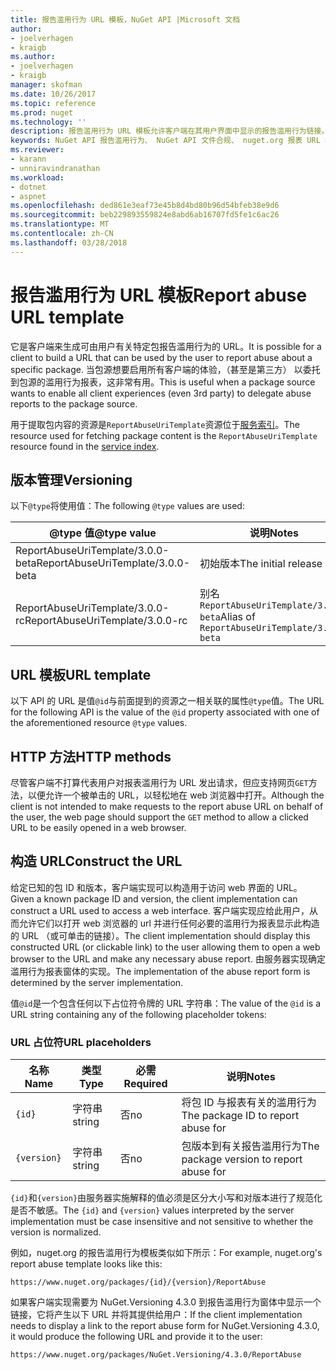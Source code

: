 ```yaml
---
title: 报告滥用行为 URL 模板，NuGet API |Microsoft 文档
author:
- joelverhagen
- kraigb
ms.author:
- joelverhagen
- kraigb
manager: skofman
ms.date: 10/26/2017
ms.topic: reference
ms.prod: nuget
ms.technology: ''
description: 报告滥用行为 URL 模板允许客户端在其用户界面中显示的报告滥用行为链接。
keywords: NuGet API 报告滥用行为、 NuGet API 文件合规、 nuget.org 报表 URL 模板
ms.reviewer:
- karann
- unniravindranathan
ms.workload:
- dotnet
- aspnet
ms.openlocfilehash: ded861e3eaf73e45b8d4bd80b96d54bfeb38e9d6
ms.sourcegitcommit: beb229893559824e8abd6ab16707fd5fe1c6ac26
ms.translationtype: MT
ms.contentlocale: zh-CN
ms.lasthandoff: 03/28/2018
---
```

# <a name="report-abuse-url-template"></a><span data-ttu-id="d40a4-104">报告滥用行为 URL 模板</span><span class="sxs-lookup"><span data-stu-id="d40a4-104">Report abuse URL template</span></span>

<span data-ttu-id="d40a4-105">它是客户端来生成可由用户有关特定包报告滥用行为的 URL。</span><span class="sxs-lookup"><span data-stu-id="d40a4-105">It is possible for a client to build a URL that can be used by the user to report abuse about a specific package.</span></span> <span data-ttu-id="d40a4-106">当包源想要启用所有客户端的体验，（甚至是第三方） 以委托到包源的滥用行为报表，这非常有用。</span><span class="sxs-lookup"><span data-stu-id="d40a4-106">This is useful when a package source wants to enable all client experiences (even 3rd party) to delegate abuse reports to the package source.</span></span>

<span data-ttu-id="d40a4-107">用于提取包内容的资源是`ReportAbuseUriTemplate`资源位于[服务索引](service-index.md)。</span><span class="sxs-lookup"><span data-stu-id="d40a4-107">The resource used for fetching package content is the `ReportAbuseUriTemplate` resource found in the [service index](service-index.md).</span></span>

## <a name="versioning"></a><span data-ttu-id="d40a4-108">版本管理</span><span class="sxs-lookup"><span data-stu-id="d40a4-108">Versioning</span></span>

<span data-ttu-id="d40a4-109">以下`@type`将使用值：</span><span class="sxs-lookup"><span data-stu-id="d40a4-109">The following `@type` values are used:</span></span>

<span data-ttu-id="d40a4-110">@type 值</span><span class="sxs-lookup"><span data-stu-id="d40a4-110">@type value</span></span>                       | <span data-ttu-id="d40a4-111">说明</span><span class="sxs-lookup"><span data-stu-id="d40a4-111">Notes</span></span>
--------------------------------- | -----
<span data-ttu-id="d40a4-112">ReportAbuseUriTemplate/3.0.0-beta</span><span class="sxs-lookup"><span data-stu-id="d40a4-112">ReportAbuseUriTemplate/3.0.0-beta</span></span> | <span data-ttu-id="d40a4-113">初始版本</span><span class="sxs-lookup"><span data-stu-id="d40a4-113">The initial release</span></span>
<span data-ttu-id="d40a4-114">ReportAbuseUriTemplate/3.0.0-rc</span><span class="sxs-lookup"><span data-stu-id="d40a4-114">ReportAbuseUriTemplate/3.0.0-rc</span></span>   | <span data-ttu-id="d40a4-115">别名 `ReportAbuseUriTemplate/3.0.0-beta`</span><span class="sxs-lookup"><span data-stu-id="d40a4-115">Alias of `ReportAbuseUriTemplate/3.0.0-beta`</span></span>

## <a name="url-template"></a><span data-ttu-id="d40a4-116">URL 模板</span><span class="sxs-lookup"><span data-stu-id="d40a4-116">URL template</span></span>

<span data-ttu-id="d40a4-117">以下 API 的 URL 是值`@id`与前面提到的资源之一相关联的属性`@type`值。</span><span class="sxs-lookup"><span data-stu-id="d40a4-117">The URL for the following API is the value of the `@id` property associated with one of the aforementioned resource `@type` values.</span></span>

## <a name="http-methods"></a><span data-ttu-id="d40a4-118">HTTP 方法</span><span class="sxs-lookup"><span data-stu-id="d40a4-118">HTTP methods</span></span>

<span data-ttu-id="d40a4-119">尽管客户端不打算代表用户对报表滥用行为 URL 发出请求，但应支持网页`GET`方法，以便允许一个被单击的 URL，以轻松地在 web 浏览器中打开。</span><span class="sxs-lookup"><span data-stu-id="d40a4-119">Although the client is not intended to make requests to the report abuse URL on behalf of the user, the web page should support the `GET` method to allow a clicked URL to be easily opened in a web browser.</span></span>

## <a name="construct-the-url"></a><span data-ttu-id="d40a4-120">构造 URL</span><span class="sxs-lookup"><span data-stu-id="d40a4-120">Construct the URL</span></span>

<span data-ttu-id="d40a4-121">给定已知的包 ID 和版本，客户端实现可以构造用于访问 web 界面的 URL。</span><span class="sxs-lookup"><span data-stu-id="d40a4-121">Given a known package ID and version, the client implementation can construct a URL used to access a web interface.</span></span> <span data-ttu-id="d40a4-122">客户端实现应给此用户，从而允许它们以打开 web 浏览器的 url 并进行任何必要的滥用行为报表显示此构造的 URL （或可单击的链接）。</span><span class="sxs-lookup"><span data-stu-id="d40a4-122">The client implementation should display this constructed URL (or clickable link) to the user allowing them to open a web browser to the URL and make any necessary abuse report.</span></span> <span data-ttu-id="d40a4-123">由服务器实现确定滥用行为报表窗体的实现。</span><span class="sxs-lookup"><span data-stu-id="d40a4-123">The implementation of the abuse report form is determined by the server implementation.</span></span>

<span data-ttu-id="d40a4-124">值`@id`是一个包含任何以下占位符令牌的 URL 字符串：</span><span class="sxs-lookup"><span data-stu-id="d40a4-124">The value of the `@id` is a URL string containing any of the following placeholder tokens:</span></span>

### <a name="url-placeholders"></a><span data-ttu-id="d40a4-125">URL 占位符</span><span class="sxs-lookup"><span data-stu-id="d40a4-125">URL placeholders</span></span>

<span data-ttu-id="d40a4-126">名称</span><span class="sxs-lookup"><span data-stu-id="d40a4-126">Name</span></span>        | <span data-ttu-id="d40a4-127">类型</span><span class="sxs-lookup"><span data-stu-id="d40a4-127">Type</span></span>    | <span data-ttu-id="d40a4-128">必需</span><span class="sxs-lookup"><span data-stu-id="d40a4-128">Required</span></span> | <span data-ttu-id="d40a4-129">说明</span><span class="sxs-lookup"><span data-stu-id="d40a4-129">Notes</span></span>
----------- | ------- | -------- | -----
`{id}`      | <span data-ttu-id="d40a4-130">字符串</span><span class="sxs-lookup"><span data-stu-id="d40a4-130">string</span></span>  | <span data-ttu-id="d40a4-131">否</span><span class="sxs-lookup"><span data-stu-id="d40a4-131">no</span></span>       | <span data-ttu-id="d40a4-132">将包 ID 与报表有关的滥用行为</span><span class="sxs-lookup"><span data-stu-id="d40a4-132">The package ID to report abuse for</span></span>
`{version}` | <span data-ttu-id="d40a4-133">字符串</span><span class="sxs-lookup"><span data-stu-id="d40a4-133">string</span></span>  | <span data-ttu-id="d40a4-134">否</span><span class="sxs-lookup"><span data-stu-id="d40a4-134">no</span></span>       | <span data-ttu-id="d40a4-135">包版本到有关报告滥用行为</span><span class="sxs-lookup"><span data-stu-id="d40a4-135">The package version to report abuse for</span></span>

<span data-ttu-id="d40a4-136">`{id}`和`{version}`由服务器实施解释的值必须是区分大小写和对版本进行了规范化是否不敏感。</span><span class="sxs-lookup"><span data-stu-id="d40a4-136">The `{id}` and `{version}` values interpreted by the server implementation must be case insensitive and not sensitive to whether the version is normalized.</span></span>

<span data-ttu-id="d40a4-137">例如，nuget.org 的报告滥用行为模板类似如下所示：</span><span class="sxs-lookup"><span data-stu-id="d40a4-137">For example, nuget.org's report abuse template looks like this:</span></span>

    https://www.nuget.org/packages/{id}/{version}/ReportAbuse

<span data-ttu-id="d40a4-138">如果客户端实现需要为 NuGet.Versioning 4.3.0 到报告滥用行为窗体中显示一个链接，它将产生以下 URL 并将其提供给用户：</span><span class="sxs-lookup"><span data-stu-id="d40a4-138">If the client implementation needs to display a link to the report abuse form for NuGet.Versioning 4.3.0, it would produce the following URL and provide it to the user:</span></span>

    https://www.nuget.org/packages/NuGet.Versioning/4.3.0/ReportAbuse
